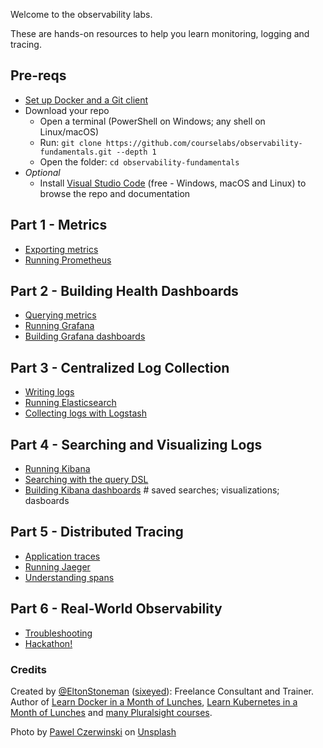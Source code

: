 Welcome to the observability labs.

These are hands-on resources to help you learn monitoring, logging and tracing.

## Pre-reqs

 - [Set up Docker and a Git client](setup/README.md) 
 - Download your repo
    - Open a terminal (PowerShell on Windows; any shell on Linux/macOS) 
    - Run: `git clone https://github.com/courselabs/observability-fundamentals.git --depth 1`
    - Open the folder: `cd observability-fundamentals`
- _Optional_
    -   Install [Visual Studio Code](https://code.visualstudio.com) (free - Windows, macOS and Linux) to browse the repo and documentation

## Part 1 - Metrics

- [Exporting metrics](./labs/metrics/README.md)
- [Running Prometheus](./labs/prometheus/README.md)

## Part 2 - Building Health Dashboards

- [Querying metrics]()
- [Running Grafana]()
- [Building Grafana dashboards]()

## Part 3 - Centralized Log Collection

- [Writing logs](./labs/logging/README.md)
- [Running Elasticsearch](./labs/elasticsearch/README.md)
- [Collecting logs with Logstash](./labs/logstash/README.md)

## Part 4 - Searching and Visualizing Logs

- [Running Kibana](./labs/kibana/README.md)
- [Searching with the query DSL](./labs/query-dsl/README.md)
- [Building Kibana dashboards]() # saved searches; visualizations; dasboards

## Part 5 - Distributed Tracing

- [Application traces]() 
- [Running Jaeger]()
- [Understanding spans]()

## Part 6 - Real-World Observability

- [Troubleshooting]()
- [Hackathon!]() 


### Credits

Created by [@EltonStoneman](https://twitter.com/EltonStoneman) ([sixeyed](https://github.com/sixeyed)): Freelance Consultant and Trainer. Author of [Learn Docker in a Month of Lunches](https://www.manning.com/books/learn-docker-in-a-month-of-lunches), [Learn Kubernetes in a Month of Lunches](https://www.manning.com/books/learn-kubernetes-in-a-month-of-lunches) and [many Pluralsight courses](https://pluralsight.pxf.io/c/1197078/424552/7490?u=https%3A%2F%2Fwww.pluralsight.com%2Fauthors%2Felton-stoneman).

Photo by <a href="https://unsplash.com/@pawel_czerwinski?utm_source=unsplash&utm_medium=referral&utm_content=creditCopyText">Pawel Czerwinski</a> on <a href="https://unsplash.com/s/photos/surveillance?utm_source=unsplash&utm_medium=referral&utm_content=creditCopyText">Unsplash</a>
  

